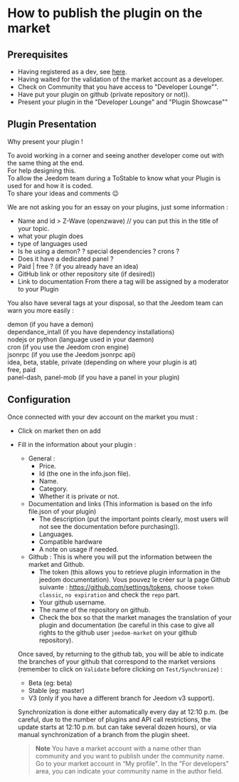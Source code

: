 # How to publish the plugin on the market

## Prerequisites

- Having registered as a dev, see [here](https://www.jeedom.com/site/fr/dev.html).
- Having waited for the validation of the market account as a developer.
- Check on Community that you have access to "Developer Lounge"".
- Have put your plugin on github (private repository or not)).
- Present your plugin in the "Developer Lounge" and "Plugin Showcase""

## Plugin Presentation

Why present your plugin !

To avoid working in a corner and seeing another developer come out with the same thing at the end.  
For help designing this.  
To allow the Jeedom team during a ToStable to know what your Plugin is used for and how it is coded.  
To share your ideas and comments :wink:  

We are not asking you for an essay on your plugins, just some information :

- Name and id > Z-Wave (openzwave) // you can put this in the title of your topic.
- what your plugin does
- type of languages used
- Is he using a demon? ? special dependencies ? crons ?
- Does it have a dedicated panel ?
- Paid | free ? (if you already have an idea)
- GitHub link or other repository site (if desired))
- Link to documentation
From there a tag will be assigned by a moderator to your Plugin

You also have several tags at your disposal, so that the Jeedom team can warn you more easily :

demon (if you have a demon)  
dependance_intall (if you have dependency installations)  
nodejs or python (language used in your daemon)  
cron (if you use the Jeedom cron engine)  
jsonrpc (if you use the Jeedom jsonrpc api)  
idea, beta, stable, private (depending on where your plugin is at)  
free, paid  
panel-dash, panel-mob (if you have a panel in your plugin)  

## Configuration

Once connected with your dev account on the market you must :

- Click on market then on add
- Fill in the information about your plugin :
  - General :
    - Price.
    - Id (the one in the info.json file).
    - Name.
    - Category.
    - Whether it is private or not.
  - Documentation and links (This information is based on the info file.json of your plugin)
    - The description (put the important points clearly, most users will not see the documentation before purchasing)).
    - Languages.
    - Compatible hardware
    - A note on usage if needed.
  - Github : This is where you will put the information between the market and Github.
    - The token (this allows you to retrieve plugin information in the jeedom documentation). Vous pouvez le créer sur la page Github suivante : https://github.com/settings/tokens, choose `token classic`, `no expiration` and check the `repo` part.
    - Your github username.
    - The name of the repository on github.
    - Check the box so that the market manages the translation of your plugin and documentation (be careful in this case to give all rights to the github user `jeedom-market` on your github repository).

   Once saved, by returning to the github tab, you will be able to indicate the branches of your github that correspond to the market versions (remember to click on `Validate` before clicking on `Test/Synchronize`) :

   - Beta (eg: beta)
   - Stable (eg: master)
   - V3 (only if you have a different branch for Jeedom v3 support).

   Synchronization is done either automatically every day at 12:10 p.m. (be careful, due to the number of plugins and API call restrictions, the update starts at 12:10 p.m. but can take several dozen hours), or via manual synchronization of a branch from the plugin sheet.
   
   
   > **Note**
   > You have a market account with a name other than community and you want to publish under the community name.
   > Go to your market account in “My profile".  In the "For developers" area, you can indicate your community name in the author field. 
